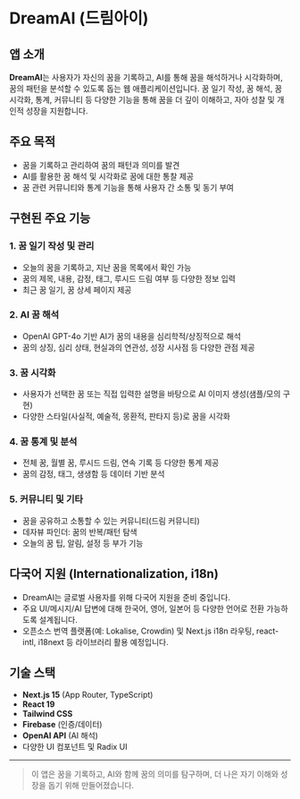 # DreamAI (드림아이)

## 앱 소개

**DreamAI**는 사용자가 자신의 꿈을 기록하고, AI를 통해 꿈을 해석하거나 시각화하며, 꿈의 패턴을 분석할 수 있도록 돕는 웹 애플리케이션입니다. 꿈 일기 작성, 꿈 해석, 꿈 시각화, 통계, 커뮤니티 등 다양한 기능을 통해 꿈을 더 깊이 이해하고, 자아 성찰 및 개인적 성장을 지원합니다.

## 주요 목적
- 꿈을 기록하고 관리하여 꿈의 패턴과 의미를 발견
- AI를 활용한 꿈 해석 및 시각화로 꿈에 대한 통찰 제공
- 꿈 관련 커뮤니티와 통계 기능을 통해 사용자 간 소통 및 동기 부여

## 구현된 주요 기능

### 1. 꿈 일기 작성 및 관리
- 오늘의 꿈을 기록하고, 지난 꿈을 목록에서 확인 가능
- 꿈의 제목, 내용, 감정, 태그, 루시드 드림 여부 등 다양한 정보 입력
- 최근 꿈 일기, 꿈 상세 페이지 제공

### 2. AI 꿈 해석
- OpenAI GPT-4o 기반 AI가 꿈의 내용을 심리학적/상징적으로 해석
- 꿈의 상징, 심리 상태, 현실과의 연관성, 성장 시사점 등 다양한 관점 제공

### 3. 꿈 시각화
- 사용자가 선택한 꿈 또는 직접 입력한 설명을 바탕으로 AI 이미지 생성(샘플/모의 구현)
- 다양한 스타일(사실적, 예술적, 몽환적, 판타지 등)로 꿈을 시각화

### 4. 꿈 통계 및 분석
- 전체 꿈, 월별 꿈, 루시드 드림, 연속 기록 등 다양한 통계 제공
- 꿈의 감정, 태그, 생생함 등 데이터 기반 분석

### 5. 커뮤니티 및 기타
- 꿈을 공유하고 소통할 수 있는 커뮤니티(드림 커뮤니티)
- 데자뷰 파인더: 꿈의 반복/패턴 탐색
- 오늘의 꿈 팁, 알림, 설정 등 부가 기능

## 다국어 지원 (Internationalization, i18n)
- DreamAI는 글로벌 사용자를 위해 다국어 지원을 준비 중입니다.
- 주요 UI/메시지/AI 답변에 대해 한국어, 영어, 일본어 등 다양한 언어로 전환 가능하도록 설계됩니다.
- 오픈소스 번역 플랫폼(예: Lokalise, Crowdin) 및 Next.js i18n 라우팅, react-intl, i18next 등 라이브러리 활용 예정입니다.

## 기술 스택
- **Next.js 15** (App Router, TypeScript)
- **React 19**
- **Tailwind CSS**
- **Firebase** (인증/데이터)
- **OpenAI API** (AI 해석)
- 다양한 UI 컴포넌트 및 Radix UI

---

> 이 앱은 꿈을 기록하고, AI와 함께 꿈의 의미를 탐구하며, 더 나은 자기 이해와 성장을 돕기 위해 만들어졌습니다.
